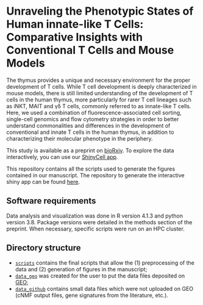 # Unraveling the Phenotypic States of Human innate-like T Cells: Comparative Insights with Conventional T Cells and Mouse Models

The thymus provides a unique and necessary environment for the proper development of T cells. While T cell development is deeply characterized in mouse models, there is still limited understanding of the development of T cells in the human thymus, more particularly for rarer T cell lineages such as iNKT, MAIT and &gamma;&delta; T cells, commonly referred to as innate-like T cells. Here, we used a combination of fluorescence-associated cell sorting, single-cell genomics and flow cytometry strategies in order to better understand commonalities and differences in the development of conventional and innate T cells in the human thymus, in addition to characterizing their molecular phenotype in the periphery.

This study is available as a preprint on [bioRxiv](https://www.biorxiv.org/content/10.1101/2023.12.07.570707v1). To explore the data interactively, you can use our [ShinyCell app](http://xspeciestcells.cshl.edu/).

This repository contains all the scripts used to generate the figures contained in our manuscript. The repository to generate the interactive shiny app can be found [here](https://github.com/meyer-lab-cshl/xspeciestcells-shiny).


## Software requirements

Data analysis and visualization was done in R version 4.1.3 and python version 3.8. Package versions were detailed in the methods section of the preprint. When necessary, specific scripts were run on an HPC cluster.

## Directory structure

- [`scripts`](./scripts/) contains the final scripts that allow the (1) preprocessing of the data and (2) generation of figures in the manuscript;
- [`data_geo`](./data_geo) was created for the user to put the data files deposited on [GEO](https://www.ncbi.nlm.nih.gov/geo/query/acc.cgi?acc=GSE249684);
- [`data_github`](./data_github) contains small data files which were not uploaded on GEO (cNMF output files, gene signatures from the literature, etc.).
